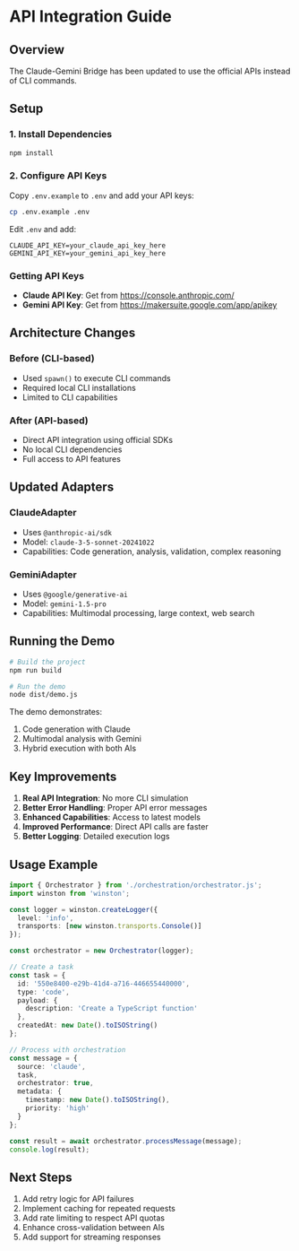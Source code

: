 # API Integration Guide

## Overview
The Claude-Gemini Bridge has been updated to use the official APIs instead of CLI commands.

## Setup

### 1. Install Dependencies
```bash
npm install
```

### 2. Configure API Keys
Copy `.env.example` to `.env` and add your API keys:

```bash
cp .env.example .env
```

Edit `.env` and add:
```
CLAUDE_API_KEY=your_claude_api_key_here
GEMINI_API_KEY=your_gemini_api_key_here
```

### Getting API Keys
- **Claude API Key**: Get from https://console.anthropic.com/
- **Gemini API Key**: Get from https://makersuite.google.com/app/apikey

## Architecture Changes

### Before (CLI-based)
- Used `spawn()` to execute CLI commands
- Required local CLI installations
- Limited to CLI capabilities

### After (API-based)
- Direct API integration using official SDKs
- No local CLI dependencies
- Full access to API features

## Updated Adapters

### ClaudeAdapter
- Uses `@anthropic-ai/sdk`
- Model: `claude-3-5-sonnet-20241022`
- Capabilities: Code generation, analysis, validation, complex reasoning

### GeminiAdapter
- Uses `@google/generative-ai`
- Model: `gemini-1.5-pro`
- Capabilities: Multimodal processing, large context, web search

## Running the Demo

```bash
# Build the project
npm run build

# Run the demo
node dist/demo.js
```

The demo demonstrates:
1. Code generation with Claude
2. Multimodal analysis with Gemini
3. Hybrid execution with both AIs

## Key Improvements

1. **Real API Integration**: No more CLI simulation
2. **Better Error Handling**: Proper API error messages
3. **Enhanced Capabilities**: Access to latest models
4. **Improved Performance**: Direct API calls are faster
5. **Better Logging**: Detailed execution logs

## Usage Example

```typescript
import { Orchestrator } from './orchestration/orchestrator.js';
import winston from 'winston';

const logger = winston.createLogger({
  level: 'info',
  transports: [new winston.transports.Console()]
});

const orchestrator = new Orchestrator(logger);

// Create a task
const task = {
  id: '550e8400-e29b-41d4-a716-446655440000',
  type: 'code',
  payload: { 
    description: 'Create a TypeScript function' 
  },
  createdAt: new Date().toISOString()
};

// Process with orchestration
const message = {
  source: 'claude',
  task,
  orchestrator: true,
  metadata: {
    timestamp: new Date().toISOString(),
    priority: 'high'
  }
};

const result = await orchestrator.processMessage(message);
console.log(result);
```

## Next Steps

1. Add retry logic for API failures
2. Implement caching for repeated requests
3. Add rate limiting to respect API quotas
4. Enhance cross-validation between AIs
5. Add support for streaming responses